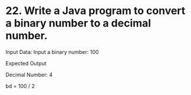 # 22. Write a Java program to convert a binary number to a decimal number.
Input Data:
Input a binary number: 100

Expected Output

Decimal Number: 4 


bd = 100 / 2
